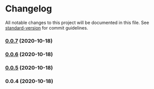 # Changelog

All notable changes to this project will be documented in this file. See [standard-version](https://github.com/conventional-changelog/standard-version) for commit guidelines.

### [0.0.7](https://github.com/daKmoR/foo/compare/v0.0.6...v0.0.7) (2020-10-18)

### [0.0.6](https://github.com/daKmoR/foo/compare/v0.0.5...v0.0.6) (2020-10-18)

### [0.0.5](https://github.com/daKmoR/foo/compare/v0.0.4...v0.0.5) (2020-10-18)

### 0.0.4 (2020-10-18)
